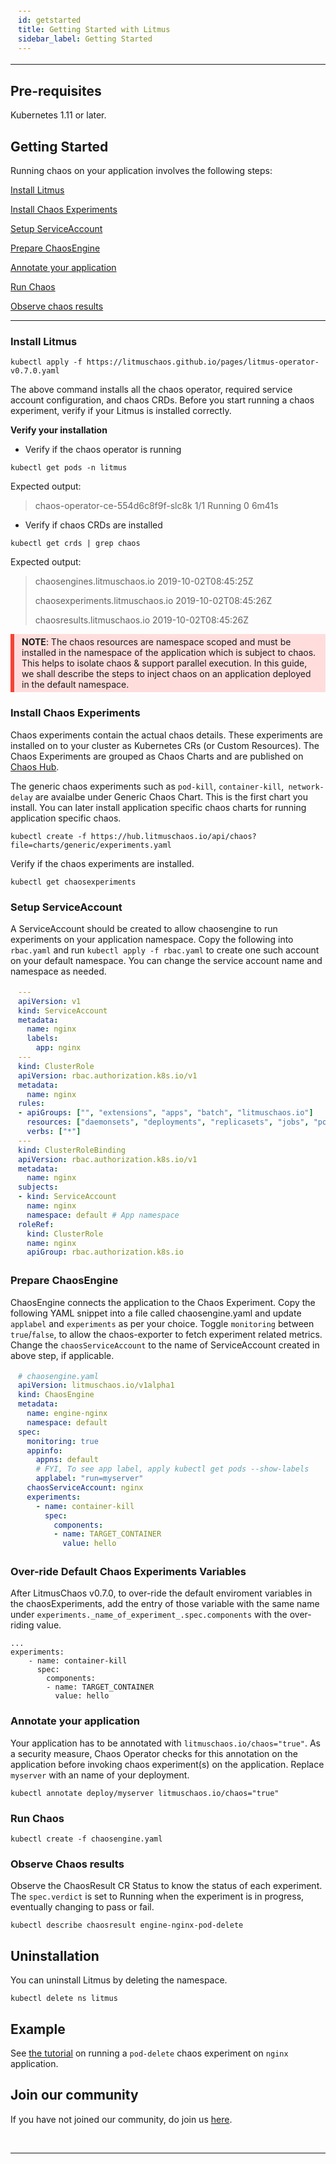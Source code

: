 ```yaml
---
id: getstarted 
title: Getting Started with Litmus
sidebar_label: Getting Started 
---
```


------
<html>
<head>
<style>
div {
  margin-bottom: 15px;
  padding: 4px 12px;
}
.danger {
  background-color: #ffdddd;
  border-left: 6px solid #f44336;
}
</style>
</head>
<body>

## Pre-requisites

Kubernetes 1.11 or later.

## Getting Started

Running chaos on your application involves the following steps:

[Install Litmus](#install-litmus)

[Install Chaos Experiments](#install-chaos-experiments)

[Setup ServiceAccount](#setup-serviceaccount)

[Prepare ChaosEngine](#prepare-chaosengine)

[Annotate your application](#annotate-your-application)

[Run Chaos](#run-chaos)

[Observe chaos results](#observe-chaos-results)

<hr>



###  Install Litmus

```
kubectl apply -f https://litmuschaos.github.io/pages/litmus-operator-v0.7.0.yaml
```

The above command installs all the chaos operator, required service account configuration, and chaos CRDs. Before you start running a chaos experiment, verify if your Litmus is installed correctly.

**Verify your installation**

- Verify if the chaos operator is running 

```
kubectl get pods -n litmus
```

 Expected output:




>chaos-operator-ce-554d6c8f9f-slc8k             1/1         Running     0            6m41s



- Verify if chaos CRDs are installed

```
kubectl get crds | grep chaos
```

Expected output:

> chaosengines.litmuschaos.io             2019-10-02T08:45:25Z
>
> chaosexperiments.litmuschaos.io         2019-10-02T08:45:26Z
>
> chaosresults.litmuschaos.io             2019-10-02T08:45:26Z

<div class="danger">
<strong>NOTE</strong>: The chaos resources are namespace scoped and must be installed in the namespace of the application which is subject to chaos.
This helps to isolate chaos & support parallel execution. In this guide, we shall describe the steps to inject chaos on an application
deployed in the default namespace.
</div>

### Install Chaos Experiments

Chaos experiments contain the actual chaos details. These experiments are installed on to your cluster as Kubernetes CRs (or Custom Resources). The Chaos Experiments are grouped as Chaos Charts and are published on <a href=" https://hub.litmuschaos.io" target="_blank">Chaos Hub</a>. 

The generic chaos experiments such as `pod-kill`, `container-kill`,` network-delay` are avaialbe under Generic Chaos Chart. This is the first chart you install. You can later install application specific chaos charts for running application specific chaos.

```
kubectl create -f https://hub.litmuschaos.io/api/chaos?file=charts/generic/experiments.yaml
```

Verify if the chaos experiments are installed.

```
kubectl get chaosexperiments 
```

### Setup ServiceAccount

A ServiceAccount should be created to allow chaosengine to run experiments on your application namespace. Copy the following into `rbac.yaml` and run `kubectl apply -f rbac.yaml` to create one such account on your default namespace. You can change the service account name and namespace as needed.

```yaml
---
apiVersion: v1
kind: ServiceAccount
metadata:
  name: nginx
  labels:
    app: nginx
---
kind: ClusterRole
apiVersion: rbac.authorization.k8s.io/v1
metadata:
  name: nginx
rules:
- apiGroups: ["", "extensions", "apps", "batch", "litmuschaos.io"]
  resources: ["daemonsets", "deployments", "replicasets", "jobs", "pods", "pods/exec", "events", "chaosengines", "chaosexperiments", "chaosresults"]
  verbs: ["*"] 
---
kind: ClusterRoleBinding
apiVersion: rbac.authorization.k8s.io/v1
metadata:
  name: nginx
subjects:
- kind: ServiceAccount
  name: nginx
  namespace: default # App namespace
roleRef:
  kind: ClusterRole
  name: nginx
  apiGroup: rbac.authorization.k8s.io
```

### Prepare ChaosEngine 

ChaosEngine connects the application to the Chaos Experiment. Copy the following YAML snippet into a file called chaosengine.yaml and update `applabel` and `experiments` as per your choice. Toggle `monitoring` between `true`/`false`, to allow the chaos-exporter to fetch experiment related metrics. Change the `chaosServiceAccount` to the name of ServiceAccount created in above step, if applicable.

```yaml
# chaosengine.yaml
apiVersion: litmuschaos.io/v1alpha1
kind: ChaosEngine
metadata:
  name: engine-nginx
  namespace: default
spec:
  monitoring: true
  appinfo: 
    appns: default 
    # FYI, To see app label, apply kubectl get pods --show-labels
    applabel: "run=myserver" 
  chaosServiceAccount: nginx 
  experiments:
    - name: container-kill
      spec:
        components:
        - name: TARGET_CONTAINER
          value: hello
```

### Over-ride Default Chaos Experiments Variables

After LitmusChaos v0.7.0, to over-ride the default enviroment variables in the chaosExperiments, add the entry of those variable with the same name under `experiments._name_of_experiment_.spec.components` with the over-riding value.

```console
...
experiments:
    - name: container-kill
      spec:
        components:
        - name: TARGET_CONTAINER
          value: hello
```


### Annotate your application

Your application has to be annotated with `litmuschaos.io/chaos="true"`. As a security measure, Chaos Operator checks for this annotation on the application before invoking chaos experiment(s) on the application. Replace `myserver` with an name of your deployment.

```console
kubectl annotate deploy/myserver litmuschaos.io/chaos="true"
```



### Run Chaos



```console
kubectl create -f chaosengine.yaml
```



### Observe Chaos results

Observe the ChaosResult CR Status to know the status of each experiment. The ```spec.verdict``` is set to Running when the experiment is in progress, eventually changing to pass or fail.

```console
kubectl describe chaosresult engine-nginx-pod-delete
```



## Uninstallation

You can uninstall Litmus by deleting the namespace.

```console
kubectl delete ns litmus
```



## Example

See [the tutorial](example.html) on running a `pod-delete` chaos experiment on `nginx` application.



## Join our community

If you have not joined our community, do join us [here](community.html).



<br>

<hr>

<br>	
</body>
</html>


